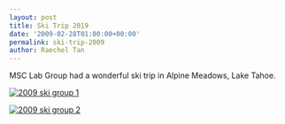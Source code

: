 ```yaml
---
layout: post
title: Ski Trip 2019
date: '2009-02-28T01:00:00+00:00'
permalink: ski-trip-2009
author: Raechel Tan
---
```

<p>MSC Lab Group had a wonderful ski trip in Alpine Meadows, Lake Tahoe.</p>
<p class="indent"><a href="{{ site.baseurl }}/assets/images/posts/2009skigroup1.jpg"><img alt=
"2009 ski group 1" border="0" src=
"{{ site.baseurl }}/assets/images/posts/2009skigroup1.jpg"></a></p>
<p class="indent"><a href="{{ site.baseurl }}/assets/images/posts/2009skigroup2.jpg"><img alt=
"2009 ski group 2" border="0" src=
"{{ site.baseurl }}/assets/images/posts/2009skigroup2.jpg"></a></p>
